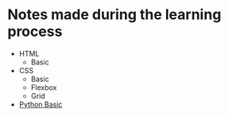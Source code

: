 # Notes made during the learning process
 - HTML
    - Basic
 - CSS
    - Basic
    - Flexbox
    - Grid
 - [Python Basic]()
